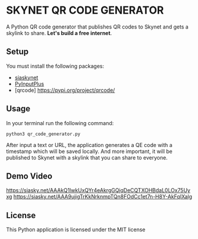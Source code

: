 # SKYNET QR CODE GENERATOR

A Python QR code generator that publishes QR codes to Skynet and gets a skylink to share.
**Let's build a free internet**.


## Setup
You must install the following packages:
* [siaskynet](https://pypi.org/project/siaskynet/)
* [PyInputPlus](https://pypi.org/project/PyInputPlus/)
* [qrcode] https://pypi.org/project/qrcode/


## Usage
In your terminal run the following command:
```
python3 qr_code_generator.py
```
After input a text or URL, the application generates a QE code with a timestamp which will be saved locally. 
And more important, it will be published to Skynet with a skylink that you can share to everyone.


## Demo Video
https://siasky.net/AAAkQ1lwkUxQYr4eAkrgGQjqDeCQTXOHBdaL0LOx75Uyxg
https://siasky.net/AAA9ujigTrKkNrknmpTQn8FOdCc1et7n-H8Y-AkFqIXalg


## License
This Python application is licensed under the MIT license



